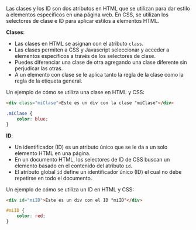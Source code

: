 Las clases y los ID son dos atributos en HTML que se utilizan para dar estilo a elementos específicos en una página web. En CSS, se utilizan los selectores de clase e ID para aplicar estilos a elementos HTML.

**Clases**:
* Las clases en HTML se asignan con el atributo `class`. 
* Las clases permiten a CSS y Javascript seleccionar y acceder a elementos específicos a través de los selectores de clase. 
* Puedes diferenciar una clase de otra agregando una clase diferente sin perjudicar las otras. 
* A un elemento con clase se le aplica tanto la regla de la clase como la regla de la etiqueta general.

Un ejemplo de cómo se utiliza una clase en HTML y CSS:

```html
<div class="miClase">Este es un div con la clase "miClase"</div>
```

```css
.miClase {
    color: blue;
}
```

**ID**:

+ Un identificador (ID) es un atributo único que se le da a un solo elemento HTML en una página.
+ En un documento HTML, los selectores de ID de CSS buscan un elemento basado en el contenido del atributo `id`. 
+ El atributo global `id` define un identificador único (ID) el cual no debe repetirse en todo el documento.

Un ejemplo de cómo se utiliza un ID en HTML y CSS:
```html
<div id="miID">Este es un div con el ID "miID"</div>
```

```css
#miID {
    color: red;
}
```

